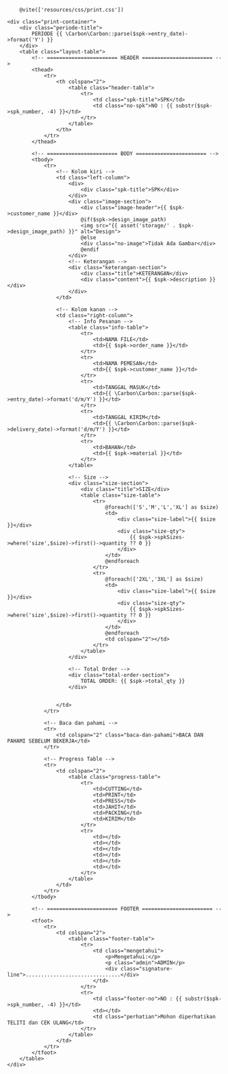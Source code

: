         @vite(['resources/css/print.css'])

    <div class="print-container">
        <div class="periode-title">
            PERIODE {{ \Carbon\Carbon::parse($spk->entry_date)->format('Y') }}
        </div>
        <table class="layout-table">
            <!-- ======================= HEADER ======================= -->
            <thead>
                <tr>
                    <th colspan="2">
                        <table class="header-table">
                            <tr>
                                <td class="spk-title">SPK</td>
                                <td class="no-spk">NO : {{ substr($spk->spk_number, -4) }}</td>
                            </tr>
                        </table>
                    </th>
                </tr>
            </thead>

            <!-- ======================= BODY ======================= -->
            <tbody>
                <tr>
                    <!-- Kolom kiri -->
                    <td class="left-column">
                        <div>
                            <div class="spk-title">SPK</div>
                        </div>
                        <div class="image-section">
                            <div class="image-header">{{ $spk->customer_name }}</div>
                            @if($spk->design_image_path)
                            <img src="{{ asset('storage/' . $spk->design_image_path) }}" alt="Design">
                            @else
                            <div class="no-image">Tidak Ada Gambar</div>
                            @endif
                        </div>
                        <!-- Keterangan -->
                        <div class="keterangan-section">
                            <div class="title">KETERANGAN</div>
                            <div class="content">{{ $spk->description }}</div>
                        </div>
                    </td>

                    <!-- Kolom kanan -->
                    <td class="right-column">
                        <!-- Info Pesanan -->
                        <table class="info-table">
                            <tr>
                                <td>NAMA FILE</td>
                                <td>{{ $spk->order_name }}</td>
                            </tr>
                            <tr>
                                <td>NAMA PEMESAN</td>
                                <td>{{ $spk->customer_name }}</td>
                            </tr>
                            <tr>
                                <td>TANGGAL MASUK</td>
                                <td>{{ \Carbon\Carbon::parse($spk->entry_date)->format('d/m/Y') }}</td>
                            </tr>
                            <tr>
                                <td>TANGGAL KIRIM</td>
                                <td>{{ \Carbon\Carbon::parse($spk->delivery_date)->format('d/m/Y') }}</td>
                            </tr>
                            <tr>
                                <td>BAHAN</td>
                                <td>{{ $spk->material }}</td>
                            </tr>
                        </table>

                        <!-- Size -->
                        <div class="size-section">
                            <div class="title">SIZE</div>
                            <table class="size-table">
                                <tr>
                                    @foreach(['S','M','L','XL'] as $size)
                                    <td>
                                        <div class="size-label">{{ $size }}</div>
                                        <div class="size-qty">
                                            {{ $spk->spkSizes->where('size',$size)->first()->quantity ?? 0 }}
                                        </div>
                                    </td>
                                    @endforeach
                                </tr>
                                <tr>
                                    @foreach(['2XL','3XL'] as $size)
                                    <td>
                                        <div class="size-label">{{ $size }}</div>
                                        <div class="size-qty">
                                            {{ $spk->spkSizes->where('size',$size)->first()->quantity ?? 0 }}
                                        </div>
                                    </td>
                                    @endforeach
                                    <td colspan="2"></td>
                                </tr>
                            </table>
                        </div>

                        <!-- Total Order -->
                        <div class="total-order-section">
                            TOTAL ORDER: {{ $spk->total_qty }}
                        </div>


                    </td>
                </tr>

                <!-- Baca dan pahami -->
                <tr>
                    <td colspan="2" class="baca-dan-pahami">BACA DAN PAHAMI SEBELUM BEKERJA</td>
                </tr>

                <!-- Progress Table -->
                <tr>
                    <td colspan="2">
                        <table class="progress-table">
                            <tr>
                                <td>CUTTING</td>
                                <td>PRINT</td>
                                <td>PRESS</td>
                                <td>JAHIT</td>
                                <td>PACKING</td>
                                <td>KIRIM</td>
                            </tr>
                            <tr>
                                <td></td>
                                <td></td>
                                <td></td>
                                <td></td>
                                <td></td>
                                <td></td>
                            </tr>
                        </table>
                    </td>
                </tr>
            </tbody>

            <!-- ======================= FOOTER ======================= -->
            <tfoot>
                <tr>
                    <td colspan="2">
                        <table class="footer-table">
                            <tr>
                                <td class="mengetahui">
                                    <p>Mengetahui:</p>
                                    <p class="admin">ADMIN</p>
                                    <div class="signature-line">...............................</div>
                                </td>
                            </tr>
                            <tr>
                                <td class="footer-no">NO : {{ substr($spk->spk_number, -4) }}</td>
                                <td></td>
                                <td class="perhatian">Mohon diperhatikan TELITI dan CEK ULANG</td>
                            </tr>
                        </table>
                    </td>
                </tr>
            </tfoot>
        </table>
    </div>
